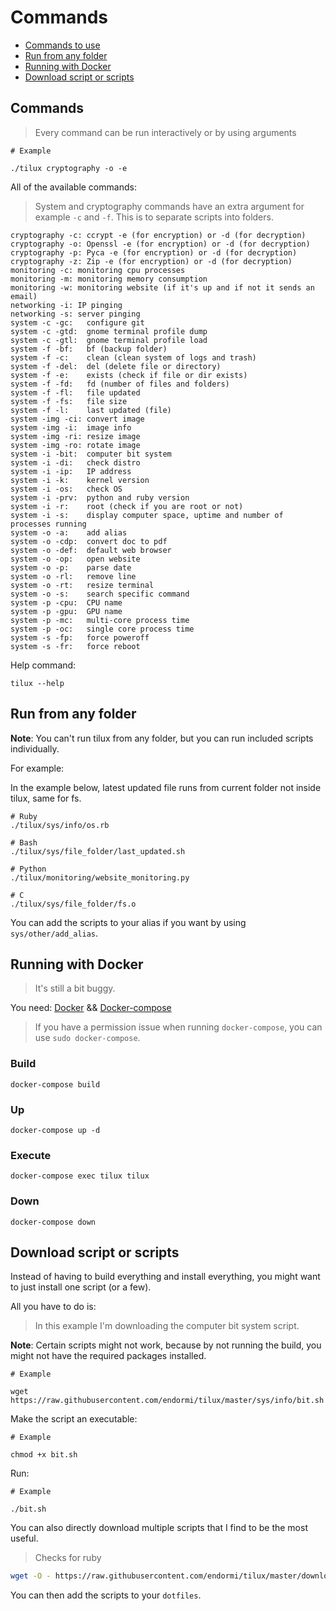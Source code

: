 # Commands

- [Commands to use](#commands)
- [Run from any folder](#run-from-any-folder)
- [Running with Docker](#running-with-docker)
- [Download script or scripts](#download-script-or-scripts)

## Commands

> Every command can be run interactively or by using arguments

```
# Example

./tilux cryptography -o -e
```

All of the available commands:

> System and cryptography commands have an extra argument for example `-c` and `-f`.
This is to separate scripts into folders.

```
cryptography -c: ccrypt -e (for encryption) or -d (for decryption)
cryptography -o: Openssl -e (for encryption) or -d (for decryption)
cryptography -p: Pyca -e (for encryption) or -d (for decryption)
cryptography -z: Zip -e (for encryption) or -d (for decryption)
monitoring -c: monitoring cpu processes
monitoring -m: monitoring memory consumption
monitoring -w: monitoring website (if it's up and if not it sends an email)
networking -i: IP pinging
networking -s: server pinging
system -c -gc:   configure git
system -c -gtd:  gnome terminal profile dump
system -c -gtl:  gnome terminal profile load
system -f -bf:   bf (backup folder)
system -f -c:    clean (clean system of logs and trash)
system -f -del:  del (delete file or directory)
system -f -e:    exists (check if file or dir exists)
system -f -fd:   fd (number of files and folders)
system -f -fl:   file updated
system -f -fs:   file size
system -f -l:    last updated (file)
system -img -ci: convert image
system -img -i:  image info
system -img -ri: resize image
system -img -ro: rotate image
system -i -bit:  computer bit system
system -i -di:   check distro
system -i -ip:   IP address
system -i -k:    kernel version
system -i -os:   check OS
system -i -prv:  python and ruby version
system -i -r:    root (check if you are root or not)
system -i -s:    display computer space, uptime and number of processes running
system -o -a:    add alias
system -o -cdp:  convert doc to pdf
system -o -def:  default web browser
system -o -op:   open website
system -o -p:    parse date
system -o -rl:   remove line
system -o -rt:   resize terminal
system -o -s:    search specific command
system -p -cpu:  CPU name
system -p -gpu:  GPU name
system -p -mc:   multi-core process time
system -p -oc:   single core process time
system -s -fp:   force poweroff
system -s -fr:   force reboot
```

Help command:

```
tilux --help
```

## Run from any folder

**Note**: You can't run tilux from any folder, but you can run included scripts individually.

For example:

In the example below, latest updated file
runs from current folder not inside tilux, same for fs.

```
# Ruby
./tilux/sys/info/os.rb

# Bash
./tilux/sys/file_folder/last_updated.sh

# Python
./tilux/monitoring/website_monitoring.py

# C
./tilux/sys/file_folder/fs.o
```

You can add the scripts to your alias if you want by using `sys/other/add_alias`.

## Running with Docker

> It's still a bit buggy.

You need: [Docker](https://docker.com) && [Docker-compose](https://docs.docker.com/compose/)

> If you have a permission issue when running `docker-compose`,
you can use `sudo docker-compose`.

### Build

```
docker-compose build
```

### Up

```
docker-compose up -d
```

### Execute

```
docker-compose exec tilux tilux
```

### Down

```
docker-compose down
```

## Download script or scripts

Instead of having to build everything and install everything,
you might want to just install one script (or a few).

All you have to do is:

> In this example I'm downloading the computer bit system script.

**Note**: Certain scripts might not work, because by not running the build,
you might not have the required packages installed.

```
# Example

wget https://raw.githubusercontent.com/endormi/tilux/master/sys/info/bit.sh
```

Make the script an executable:

```
# Example

chmod +x bit.sh
```

Run:

```
# Example

./bit.sh
```

You can also directly download multiple scripts that I find to be the most useful.

> Checks for ruby

```bash
wget -O - https://raw.githubusercontent.com/endormi/tilux/master/download_scripts | bash
```

You can then add the scripts to your `dotfiles`.
